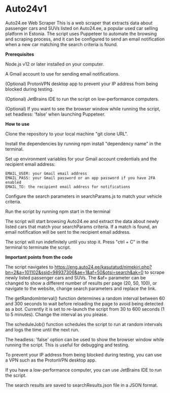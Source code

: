 # Auto24v1

Auto24.ee Web Scraper
This is a web scraper that extracts data about passenger cars and SUVs listed on Auto24.ee, a popular used car selling platform in Estonia. The script uses Puppeteer to automate the browsing and scraping process, and it can be configured to send an email notification when a new car matching the search criteria is found.


**Prerequisites**

Node.js v12 or later installed on your computer.

A Gmail account to use for sending email notifications.

(Optional) ProtonVPN desktop app to prevent your IP address from being blocked during testing.

(Optional) JetBrains IDE to run the script on low-performance computers.

(Optional) If you want to see the browser window while running the script, set headless: 'false' when launching Puppeteer.




**How to use**

Clone the repository to your local machine "git clone URL".

Install the dependencies by running npm install "dependency name" in the terminal.

Set up environment variables for your Gmail account credentials and the recipient email address:

    EMAIL_USER: your Gmail email address
    EMAIL_PASS: your Gmail password or an app password if you have 2FA enabled
    EMAIL_TO: the recipient email address for notifications

Configure the search parameters in searchParams.js to match your vehicle criteria.

Run the script by running npm start in the terminal

The script will start browsing Auto24.ee and extract the data about newly listed cars that match your searchParams criteria. If a match is found, an email notification will be sent to the recipient email address.

The script will run indefinitely until you stop it. Press "ctrl + C" in the terminal to terminate the script.




**Important points from the code**

The script navigates to https://eng.auto24.ee/kasutatud/nimekiri.php?bn=2&a=101102&ssid=98937306&ae=1&af=50&otsi=search&ak=0 to scrape newly listed passenger cars and SUVs. The &af= parameter can be changed to show a different number of results per page (20, 50, 100), or navigate to the website, change search parameters and replace the link.

The getRandomInterval() function determines a random interval between 60 and 300 seconds to wait before reloading the page to avoid being detected as a bot. Currently it is set to re-launch the script from 30 to 600 seconds (1 to 5 minutes). Change the interval as you please.

The scheduleJob() function schedules the script to run at random intervals and logs the time until the next run.

The headless: 'false' option can be used to show the browser window while running the script. This is useful for debugging and testing.

To prevent your IP address from being blocked during testing, you can use a VPN such as the ProtonVPN desktop app.

If you have a low-performance computer, you can use JetBrains IDE to run the script.

The search results are saved to searchResults.json file in a JSON format.
